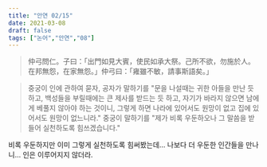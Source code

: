 ```yaml
---
title: "안연 02/15"
date: 2021-03-08
draft: false
tags: ["논어","안연","08"]
---
```


> 仲弓問仁。子曰：「出門如見大賓，使民如承大祭。己所不欲，勿施於人。在邦無怨，在家無怨。」仲弓曰：「雍雖不敏，請事斯語矣。」

> 중궁이 인에 관하여 묻자, 공자가 말하기를 "문을 나설때는 귀한 아들을 만난 듯하고, 백성들을 부릴때에는 큰 제사를 받드는 듯 하고, 자기가 바라지 않으면 남에게 베풀지 않아야 하는 것이니, 그렇게 하면 나라에 있어서도 원망이 없고 집에 있어서도 원망이 없느니라." 중궁이 말하기를 "제가 비록 우둔하오나 그 말씀을 받들어 실천하도록 힘쓰겠습니다."

비록 우둔하지만 이미 그렇게 실천하도록 힘써봤는데... 나보다 더 우둔한 인간들을 만나니... 인은 이루어지지 않더라.
